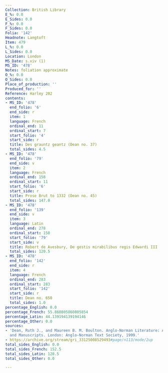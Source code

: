 ```yaml
---
Collection: British Library
E_%: 0.0
E_Sides: 0.0
F_%: 0.0
F_Sides: 0.0
Folia: '142'
Headnote: Langtoft
Item: 479
L_%: 0.0
L_Sides: 0.0
Location: London
MS_Date: s.xiv (1)
MS_ID: '478'
Notes: foliation approximate
O_%: 0.0
O_Sides: 0.0
Place_of_production: ''
Produced_for: ''
Reference: Harley 202
contents:
- MS_ID: '478'
  end_folio: '6'
  end_side: r
  item: 1
  language: French
  ordinal_end: 11
  ordinal_start: 7
  start_folio: '4'
  start_side: r
  title: Des grauntz geantz (Dean no. 37)
  total_sides: 4.5
- MS_ID: '478'
  end_folio: '79'
  end_side: v
  item: 2
  language: French
  ordinal_end: 158
  ordinal_start: 11
  start_folio: '6'
  start_side: r
  title: Prose Brut to 1332 (Dean no. 45)
  total_sides: 147.0
- MS_ID: '478'
  end_folio: '139'
  end_side: v
  item: 3
  language: Latin
  ordinal_end: 278
  ordinal_start: 158
  start_folio: '79'
  start_side: v
  title: Robert de Avesbury, De gestis mirabilibus regis Edwardi III
  total_sides: 120.5
- MS_ID: '478'
  end_folio: '142'
  end_side: r
  item: 4
  language: French
  ordinal_end: 283
  ordinal_start: 283
  start_folio: '142'
  start_side: r
  title: Dean no. 650
  total_sides: 1.0
percentage_English: 0.0
percentage_French: 55.860805860805854
percentage_Latin: 44.139194139194146
percentage_Other: 0.0
sources:
- 'Dean, Ruth J., and Maureen B. M. Boulton. Anglo-Norman Literature: A Guide to Texts
  and Manuscripts. London: Anglo-Norman Text Society, 1999.'
- https://archive.org/stream/gri_33125008529493#page/n113/mode/2up
total_sides_English: 0.0
total_sides_French: 152.5
total_sides_Latin: 120.5
total_sides_Other: 0.0

---
```

